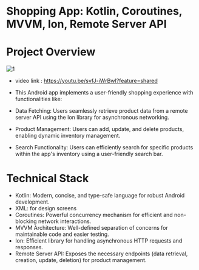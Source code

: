 # Shopping App: Kotlin, Coroutines, MVVM, Ion, Remote Server API
# Project Overview

![1](https://github.com/Boradeg/voxvalley_shopping_app_task/assets/110608207/b23307ae-4853-4086-a431-2e00b2829047)
- video link : https://youtu.be/svfJ-iWrBwI?feature=shared
- This Android app implements a user-friendly shopping experience with functionalities like:

- Data Fetching: Users seamlessly retrieve product data from a remote server API using the Ion library for asynchronous networking.
- Product Management: Users can add, update, and delete products, enabling dynamic inventory management.
- Search Functionality: Users can efficiently search for specific products within the app's inventory using a user-friendly search bar.
  
# Technical Stack
- Kotlin: Modern, concise, and type-safe language for robust Android development.
- XML: for design screens
- Coroutines: Powerful concurrency mechanism for efficient and non-blocking network interactions.
- MVVM Architecture: Well-defined separation of concerns for maintainable code and easier testing.
- Ion: Efficient library for handling asynchronous HTTP requests and responses.
- Remote Server API: Exposes the necessary endpoints (data retrieval, creation, update, deletion) for product management.

